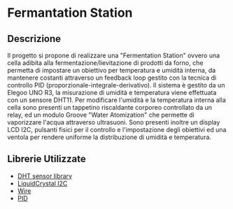 # Fermantation Station
## Descrizione
Il progetto si propone di realizzare una "Fermentation Station" ovvero una cella adibita alla fermentazione/lievitazione di prodotti da forno, che permetta di impostare un obiettivo per temperatura e umidità interna, da mantenere costanti attraverso un feedback loop gestito con la tecnica di controllo PID (proporzionale-integrale-derivativo). Il sistema è gestito da un Elegoo UNO R3, la misurazione di umidità e temperatura viene effettuata con un sensore DHT11. Per modificare l'umidità e la temperatura interna alla cella sono presenti un tappetino riscaldante corporeo controllato da un relay, ed un modulo Groove "Water Atomization" che permette di vaporizzare l'acqua attraverso ultrasuoni. Sono presenti inoltre un display LCD I2C, pulsanti fisici per il controllo e l'impostazione degli obiettivi ed una ventola per rendere uniforme la distribuzione di umidità e temperatura.

## Librerie Utilizzate
- [DHT sensor library](https://docs.arduino.cc/libraries/dht-sensor-library/)
- [LiquidCrystal I2C](https://docs.arduino.cc/libraries/liquidcrystal-i2c/)
- [Wire](https://docs.arduino.cc/language-reference/en/functions/communication/wire/)
- [PID](https://docs.arduino.cc/libraries/pid/)
